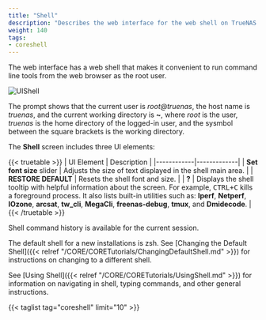 ```yaml
---
title: "Shell"
description: "Describes the web interface for the web shell on TrueNAS CORE."
weight: 140
tags:
- coreshell
---
```


The web interface has a web shell that makes it convenient to run command line tools from the web browser as the root user.

![UIShell](/images/CORE/Shell/UIShell.png "TrueNAS Shell")

The prompt shows that the current user is *root@truenas*, the host name is *truenas*, and the current working directory is **~**, where *root* is the user, *truenas* is the home directory of the logged-in user, and the sysmbol between the square brackets is the working directory.


The **Shell** screen includes three UI elements:

{{< truetable >}}
| UI Element | Description |
|------------|-------------|
| **Set font size** slider | Adjusts the size of text displayed in the shell main area. |
| **RESTORE DEFAULT** | Resets the shell font and size. |
| **?** | Displays the shell tooltip with helpful information about the screen. For example, <kbd>CTRL+C</kbd> kills a foreground process. It also lists built-in utilities such as: **Iperf**, **Netperf**, **IOzone**, **arcsat**, **tw_cli**, **MegaCli**, **freenas-debug**, **tmux**, and **Dmidecode**. |
{{< /truetable >}}

Shell command history is available for the current session.

The default shell for a new installations is zsh. See [Changing the Default Shell]({{< relref "/CORE/CORETutorials/ChangingDefaultShell.md" >}}) for instructions on changing to a different shell.

See [Using Shell]({{< relref "/CORE/CORETutorials/UsingShell.md" >}}) for information on navigating in shell, typing commands, and other general instructions.

{{< taglist tag="coreshell" limit="10" >}}
